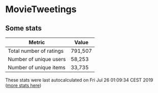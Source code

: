 # MovieTweetings
## Some stats

Metric | Value
--- | ---
Total number of ratings                 | 791,507
Number of unique users                  | 58,253
Number of unique items                  | 33,735
These stats were last autocalculated on Fri Jul 26 01:09:34 CEST 2019  ([more stats here](./stats.md))

